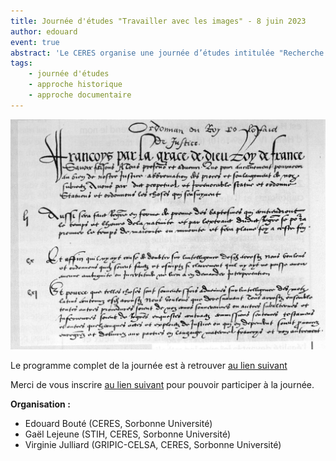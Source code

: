 ```yaml
---
title: Journée d'études "Travailler avec les images" - 8 juin 2023
author: edouard
event: true
abstract: 'Le CERES organise une journée d’études intitulée "Recherche d'Information Temporelle : Usages et Expérimentations Linguistiques", qui se tiendra le vendredi 9 juin 2023, de 9h à 15h30, à la Maison de la Recherche de Sorbonne Université (28 rue Serpente, 75006, Paris).'
tags:
    - journée d'études
    - approche historique
    - approche documentaire
---
```


![big](documents-anciens.png)

Le programme complet de la journée est à retrouver [au lien suivant](JE-CERES-Affiche-9-juin.pdf)

Merci de vous inscrire [au lien suivant](https://framaforms.org/inscription-journee-detudes-ceres-recherche-dinformation-temporelle-usages-et-experimentations) pour pouvoir participer à la journée. 

**Organisation :**

- Edouard Bouté (CERES, Sorbonne Université)
- Gaël Lejeune (STIH, CERES, Sorbonne Université)
- Virginie Julliard (GRIPIC-CELSA, CERES, Sorbonne Université)
